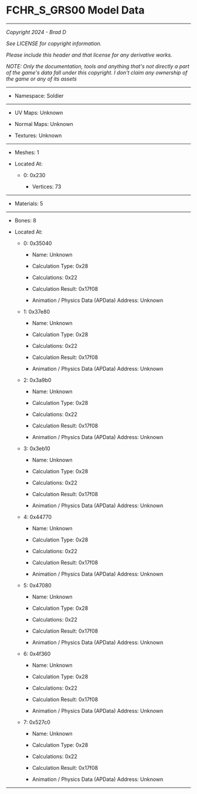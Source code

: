 # FCHR_S_GRS00 Model Data

---

*Copyright 2024 - Brad D*

*See LICENSE for copyright information.*

*Please include this header and that license for any derivative works.*

*NOTE: Only the documentation, tools and anything that's not directly a part of the game's data fall under this copyright. I don't claim any ownership of the game or any of its assets*

---

* Namespace: Soldier

---

* UV Maps: Unknown

* Normal Maps: Unknown

* Textures: Unknown

---

* Meshes: 1

* Located At:

  * 0: 0x230

    * Vertices: 73

---

* Materials: 5

---

* Bones: 8

* Located At:

  * 0: 0x35040

    * Name: Unknown

    * Calculation Type: 0x28

    * Calculations: 0x22

    * Calculation Result: 0x17f08

    * Animation / Physics Data (APData) Address: Unknown

  * 1: 0x37e80

    * Name: Unknown

    * Calculation Type: 0x28

    * Calculations: 0x22

    * Calculation Result: 0x17f08

    * Animation / Physics Data (APData) Address: Unknown

  * 2: 0x3a9b0

    * Name: Unknown

    * Calculation Type: 0x28

    * Calculations: 0x22

    * Calculation Result: 0x17f08

    * Animation / Physics Data (APData) Address: Unknown

  * 3: 0x3eb10

    * Name: Unknown

    * Calculation Type: 0x28

    * Calculations: 0x22

    * Calculation Result: 0x17f08

    * Animation / Physics Data (APData) Address: Unknown

  * 4: 0x44770

    * Name: Unknown

    * Calculation Type: 0x28

    * Calculations: 0x22

    * Calculation Result: 0x17f08

    * Animation / Physics Data (APData) Address: Unknown

  * 5: 0x47080

    * Name: Unknown

    * Calculation Type: 0x28

    * Calculations: 0x22

    * Calculation Result: 0x17f08

    * Animation / Physics Data (APData) Address: Unknown

  * 6: 0x4f360

    * Name: Unknown

    * Calculation Type: 0x28

    * Calculations: 0x22

    * Calculation Result: 0x17f08

    * Animation / Physics Data (APData) Address: Unknown

  * 7: 0x527c0

    * Name: Unknown

    * Calculation Type: 0x28

    * Calculations: 0x22

    * Calculation Result: 0x17f08

    * Animation / Physics Data (APData) Address: Unknown

---

